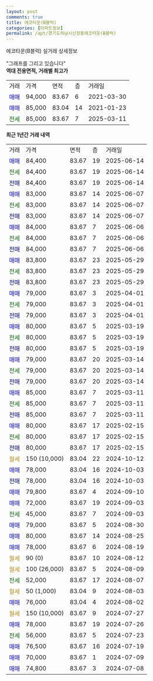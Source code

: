 ```yaml
---
layout: post
comments: true
title: 에코타운(B블럭)
categories: [아파트정보]
permalink: /apt/경기도하남시신장동에코타운(B블럭)
---
```


에코타운(B블럭) 실거래 상세정보

<script type="text/javascript">
  google.charts.load('current', {'packages':['line', 'corechart']});
  google.charts.setOnLoadCallback(drawChart);

  function drawChart() {
    var data = new google.visualization.DataTable();
    data.addColumn('date', '거래일');
    data.addColumn('number', "매매");
    data.addColumn('number', "전세");
    data.addColumn('number', "전매");

    data.addRows([[new Date(Date.parse("2025-06-14")), 84400, null, null], [new Date(Date.parse("2025-06-14")), null, 84400, null], [new Date(Date.parse("2025-06-14")), null, null, 84400], [new Date(Date.parse("2025-06-07")), 83000, null, null], [new Date(Date.parse("2025-06-07")), null, 83000, null], [new Date(Date.parse("2025-06-07")), null, null, 83000], [new Date(Date.parse("2025-06-06")), 84000, null, null], [new Date(Date.parse("2025-06-06")), null, 84000, null], [new Date(Date.parse("2025-06-06")), null, null, 84000], [new Date(Date.parse("2025-05-29")), 83800, null, null], [new Date(Date.parse("2025-05-29")), null, 83800, null], [new Date(Date.parse("2025-05-29")), null, null, 83800], [new Date(Date.parse("2025-04-01")), 79000, null, null], [new Date(Date.parse("2025-04-01")), null, 79000, null], [new Date(Date.parse("2025-04-01")), null, null, 79000], [new Date(Date.parse("2025-03-19")), 80000, null, null], [new Date(Date.parse("2025-03-19")), null, 80000, null], [new Date(Date.parse("2025-03-19")), null, null, 80000], [new Date(Date.parse("2025-03-14")), 79000, null, null], [new Date(Date.parse("2025-03-14")), null, 79000, null], [new Date(Date.parse("2025-03-14")), null, null, 79000], [new Date(Date.parse("2025-03-11")), 85000, null, null], [new Date(Date.parse("2025-03-11")), null, 85000, null], [new Date(Date.parse("2025-03-11")), null, null, 85000], [new Date(Date.parse("2025-02-15")), 80000, null, null], [new Date(Date.parse("2025-02-15")), null, 80000, null], [new Date(Date.parse("2025-02-15")), null, null, 80000], [new Date(Date.parse("2024-10-12")), null, null, null], [new Date(Date.parse("2024-10-03")), 78000, null, null], [new Date(Date.parse("2024-10-03")), null, null, 78000], [new Date(Date.parse("2024-09-10")), 79800, null, null], [new Date(Date.parse("2024-09-03")), 72000, null, null], [new Date(Date.parse("2024-09-03")), null, 45000, null], [new Date(Date.parse("2024-08-30")), 79000, null, null], [new Date(Date.parse("2024-08-25")), 80000, null, null], [new Date(Date.parse("2024-08-19")), 78000, null, null], [new Date(Date.parse("2024-08-12")), null, null, null], [new Date(Date.parse("2024-08-09")), null, null, null], [new Date(Date.parse("2024-08-07")), null, 52000, null], [new Date(Date.parse("2024-08-03")), null, null, null], [new Date(Date.parse("2024-08-02")), 76000, null, null], [new Date(Date.parse("2024-07-27")), null, null, null], [new Date(Date.parse("2024-07-26")), 78000, null, null], [new Date(Date.parse("2024-07-23")), null, 56000, null], [new Date(Date.parse("2024-07-19")), 76500, null, null], [new Date(Date.parse("2024-07-09")), 70000, null, null], [new Date(Date.parse("2024-07-08")), 74800, null, null]]);

    var options = {
      hAxis: {
        format: 'yyyy/MM/dd'
      },    
      lineWidth: 0,
      pointsVisible: true,    
      title: '최근 1년간 유형별 실거래가 분포',
      legend: { position: 'bottom' }
    };

    var formatter = new google.visualization.NumberFormat({pattern:'###,###'} );
    formatter.format(data, 1);
    formatter.format(data, 2);
    
    setTimeout(function() {
        var chart = new google.visualization.LineChart(document.getElementById('columnchart_material'));
        chart.draw(data, (options));
        document.getElementById('loading').style.display = 'none';
    }, 200);
  }
</script>


<div id="loading" style="z-index:20; display: block; margin-left: 0px">"그래프를 그리고 있습니다"</div>
<div id="columnchart_material" style="width: 95%; margin-left: 0px; display: block"></div>
<!-- contents start -->
<b>역대 전용면적, 거래별 최고가</b>
<table class="sortable">
    <tr>
      <td>거래</td>
      <td>가격</td>
      <td>면적</td>
      <td>층</td>
      <td>거래일</td>
    </tr>
        <tr>
          <td><a style="color: blue">매매</a></td>
          <td>94,000</td>
          <td>83.67</td>
          <td>6</td>
          <td>2021-03-30</td>
        </tr>            <tr>
          <td><a style="color: blue">매매</a></td>
          <td>85,000</td>
          <td>83.04</td>
          <td>14</td>
          <td>2021-01-23</td>
        </tr>        
        <tr>
              <td><a style="color: darkgreen">전세</a></td>
              <td>85,000</td>
              <td>83.67</td>
              <td>7</td>
              <td>2025-03-11</td>
            </tr>        
    
</table>

<b>최근 1년간 거래 내역</b>

<table class="sortable">
    <tr>
      <td>거래</td>
      <td>가격</td>
      <td>면적</td>
      <td>층</td>
      <td>거래일</td>
    </tr>
    <tr>
      <td><a style="color: blue">매매</a></td>
      <td>84,400</td>
      <td>83.67</td>
      <td>19</td>
      <td>2025-06-14</td>
    </tr>          <tr>
      <td><a style="color: darkgreen">전세</a></td>
      <td>84,400</td>
      <td>83.67</td>
      <td>19</td>
      <td>2025-06-14</td>
    </tr>          <tr>
      <td><a style="color: darkblue">전매</a></td>
      <td>84,400</td>
      <td>83.67</td>
      <td>19</td>
      <td>2025-06-14</td>
    </tr>          <tr>
      <td><a style="color: blue">매매</a></td>
      <td>83,000</td>
      <td>83.67</td>
      <td>14</td>
      <td>2025-06-07</td>
    </tr>          <tr>
      <td><a style="color: darkgreen">전세</a></td>
      <td>83,000</td>
      <td>83.67</td>
      <td>14</td>
      <td>2025-06-07</td>
    </tr>          <tr>
      <td><a style="color: darkblue">전매</a></td>
      <td>83,000</td>
      <td>83.67</td>
      <td>14</td>
      <td>2025-06-07</td>
    </tr>          <tr>
      <td><a style="color: blue">매매</a></td>
      <td>84,000</td>
      <td>83.67</td>
      <td>7</td>
      <td>2025-06-06</td>
    </tr>          <tr>
      <td><a style="color: darkgreen">전세</a></td>
      <td>84,000</td>
      <td>83.67</td>
      <td>7</td>
      <td>2025-06-06</td>
    </tr>          <tr>
      <td><a style="color: darkblue">전매</a></td>
      <td>84,000</td>
      <td>83.67</td>
      <td>7</td>
      <td>2025-06-06</td>
    </tr>          <tr>
      <td><a style="color: blue">매매</a></td>
      <td>83,800</td>
      <td>83.67</td>
      <td>23</td>
      <td>2025-05-29</td>
    </tr>          <tr>
      <td><a style="color: darkgreen">전세</a></td>
      <td>83,800</td>
      <td>83.67</td>
      <td>23</td>
      <td>2025-05-29</td>
    </tr>          <tr>
      <td><a style="color: darkblue">전매</a></td>
      <td>83,800</td>
      <td>83.67</td>
      <td>23</td>
      <td>2025-05-29</td>
    </tr>          <tr>
      <td><a style="color: blue">매매</a></td>
      <td>79,000</td>
      <td>83.67</td>
      <td>3</td>
      <td>2025-04-01</td>
    </tr>          <tr>
      <td><a style="color: darkgreen">전세</a></td>
      <td>79,000</td>
      <td>83.67</td>
      <td>3</td>
      <td>2025-04-01</td>
    </tr>          <tr>
      <td><a style="color: darkblue">전매</a></td>
      <td>79,000</td>
      <td>83.67</td>
      <td>3</td>
      <td>2025-04-01</td>
    </tr>          <tr>
      <td><a style="color: blue">매매</a></td>
      <td>80,000</td>
      <td>83.67</td>
      <td>5</td>
      <td>2025-03-19</td>
    </tr>          <tr>
      <td><a style="color: darkgreen">전세</a></td>
      <td>80,000</td>
      <td>83.67</td>
      <td>5</td>
      <td>2025-03-19</td>
    </tr>          <tr>
      <td><a style="color: darkblue">전매</a></td>
      <td>80,000</td>
      <td>83.67</td>
      <td>5</td>
      <td>2025-03-19</td>
    </tr>          <tr>
      <td><a style="color: blue">매매</a></td>
      <td>79,000</td>
      <td>83.67</td>
      <td>20</td>
      <td>2025-03-14</td>
    </tr>          <tr>
      <td><a style="color: darkgreen">전세</a></td>
      <td>79,000</td>
      <td>83.67</td>
      <td>20</td>
      <td>2025-03-14</td>
    </tr>          <tr>
      <td><a style="color: darkblue">전매</a></td>
      <td>79,000</td>
      <td>83.67</td>
      <td>20</td>
      <td>2025-03-14</td>
    </tr>          <tr>
      <td><a style="color: blue">매매</a></td>
      <td>85,000</td>
      <td>83.67</td>
      <td>7</td>
      <td>2025-03-11</td>
    </tr>          <tr>
      <td><a style="color: darkgreen">전세</a></td>
      <td>85,000</td>
      <td>83.67</td>
      <td>7</td>
      <td>2025-03-11</td>
    </tr>          <tr>
      <td><a style="color: darkblue">전매</a></td>
      <td>85,000</td>
      <td>83.67</td>
      <td>7</td>
      <td>2025-03-11</td>
    </tr>          <tr>
      <td><a style="color: blue">매매</a></td>
      <td>80,000</td>
      <td>83.67</td>
      <td>17</td>
      <td>2025-02-15</td>
    </tr>          <tr>
      <td><a style="color: darkgreen">전세</a></td>
      <td>80,000</td>
      <td>83.67</td>
      <td>17</td>
      <td>2025-02-15</td>
    </tr>          <tr>
      <td><a style="color: darkblue">전매</a></td>
      <td>80,000</td>
      <td>83.67</td>
      <td>17</td>
      <td>2025-02-15</td>
    </tr>          <tr>
      <td><a style="color: darkgoldenrod">월세</a></td>
      <td>150 (10,000)</td>
      <td>83.04</td>
      <td>22</td>
      <td>2024-10-12</td>
    </tr>          <tr>
      <td><a style="color: blue">매매</a></td>
      <td>78,000</td>
      <td>83.04</td>
      <td>16</td>
      <td>2024-10-03</td>
    </tr>          <tr>
      <td><a style="color: darkblue">전매</a></td>
      <td>78,000</td>
      <td>83.04</td>
      <td>16</td>
      <td>2024-10-03</td>
    </tr>          <tr>
      <td><a style="color: blue">매매</a></td>
      <td>79,800</td>
      <td>83.67</td>
      <td>4</td>
      <td>2024-09-10</td>
    </tr>          <tr>
      <td><a style="color: blue">매매</a></td>
      <td>72,000</td>
      <td>83.67</td>
      <td>19</td>
      <td>2024-09-03</td>
    </tr>          <tr>
      <td><a style="color: darkgreen">전세</a></td>
      <td>45,000</td>
      <td>83.67</td>
      <td>7</td>
      <td>2024-09-03</td>
    </tr>          <tr>
      <td><a style="color: blue">매매</a></td>
      <td>79,000</td>
      <td>83.67</td>
      <td>5</td>
      <td>2024-08-30</td>
    </tr>          <tr>
      <td><a style="color: blue">매매</a></td>
      <td>80,000</td>
      <td>83.67</td>
      <td>14</td>
      <td>2024-08-25</td>
    </tr>          <tr>
      <td><a style="color: blue">매매</a></td>
      <td>78,000</td>
      <td>83.67</td>
      <td>6</td>
      <td>2024-08-19</td>
    </tr>          <tr>
      <td><a style="color: darkgoldenrod">월세</a></td>
      <td>90 (0)</td>
      <td>83.67</td>
      <td>10</td>
      <td>2024-08-12</td>
    </tr>          <tr>
      <td><a style="color: darkgoldenrod">월세</a></td>
      <td>100 (26,000)</td>
      <td>83.67</td>
      <td>5</td>
      <td>2024-08-09</td>
    </tr>          <tr>
      <td><a style="color: darkgreen">전세</a></td>
      <td>52,000</td>
      <td>83.67</td>
      <td>17</td>
      <td>2024-08-07</td>
    </tr>          <tr>
      <td><a style="color: darkgoldenrod">월세</a></td>
      <td>50 (1,000)</td>
      <td>83.04</td>
      <td>9</td>
      <td>2024-08-03</td>
    </tr>          <tr>
      <td><a style="color: blue">매매</a></td>
      <td>76,000</td>
      <td>83.04</td>
      <td>4</td>
      <td>2024-08-02</td>
    </tr>          <tr>
      <td><a style="color: darkgoldenrod">월세</a></td>
      <td>150 (10,000)</td>
      <td>83.67</td>
      <td>9</td>
      <td>2024-07-27</td>
    </tr>          <tr>
      <td><a style="color: blue">매매</a></td>
      <td>78,000</td>
      <td>83.67</td>
      <td>19</td>
      <td>2024-07-26</td>
    </tr>          <tr>
      <td><a style="color: darkgreen">전세</a></td>
      <td>56,000</td>
      <td>83.67</td>
      <td>5</td>
      <td>2024-07-23</td>
    </tr>          <tr>
      <td><a style="color: blue">매매</a></td>
      <td>76,500</td>
      <td>83.67</td>
      <td>16</td>
      <td>2024-07-19</td>
    </tr>          <tr>
      <td><a style="color: blue">매매</a></td>
      <td>70,000</td>
      <td>83.67</td>
      <td>1</td>
      <td>2024-07-09</td>
    </tr>          <tr>
      <td><a style="color: blue">매매</a></td>
      <td>74,800</td>
      <td>83.67</td>
      <td>3</td>
      <td>2024-07-08</td>
    </tr>      </table>
<!-- contents end -->    

